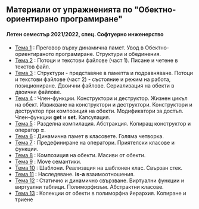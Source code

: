 ## Материали от упражненията по "Обектно-ориентирано програмиране"
#### Летен семестър 2021/2022, спец. Софтуерно инженерство

- [Тема 1](https://github.com/s1dvicious/OOP-Software-Engineering-21-22/tree/main/Sem%2001%2C02) : Преговор върху динамична памет. Увод в Обектно-ориентираното програмиране. Структури и обединения.
- [Тема 2](https://github.com/s1dvicious/OOP-Software-Engineering-21-22/tree/main/Sem%2003) : Потоци и текстови файлове (част 1). Писане и четене в текстов файл.
- [Тема 3](https://github.com/s1dvicious/OOP-Software-Engineering-21-22/tree/main/Sem%2004) : Структури - представяне в паметта и подравняване. Потоци и текстови файлове (част 2) - състояние и режим на работа, позициониране. Двоични файлове. Сериализация на обекти в двоични файлове.
- [Тема 4](https://github.com/s1dvicious/OOP-Software-Engineering-21-22/tree/main/Sem%2005) : Член-функции. Конструктори и деструктор. Жизнен цикъл на обект. Извикване на конструктори и деструктори. Конструктори и деструктор при композиция на обекти. Модификатори за достъп. Член-функции **get** и **set**. Капсулация.
- [Тема 5](https://github.com/s1dvicious/OOP-Software-Engineering-21-22/tree/main/Sem%2006) : Разделна компилация. Абстракция. Копиращ конструктор и оператор **=**. 
- [Тема 6](https://github.com/s1dvicious/OOP-Software-Engineering-21-22/tree/main/Sem%2007) : Динамична памет в класовете. Голяма четворка.
- [Тема 7](https://github.com/s1dvicious/OOP-Software-Engineering-21-22/tree/main/Sem%2008) : Предефиниране на оператори. Приятелски класове и функции.
- [Тема 8](https://github.com/s1dvicious/OOP-Software-Engineering-21-22/tree/main/Sem%2009) : Композиция на обекти. Масиви от обекти.
- [Тема 9](https://github.com/s1dvicious/OOP-Software-Engineering-21-22/tree/main/Sem%2010) : Move семантики.
- [Тема 10](https://github.com/s1dvicious/OOP-Software-Engineering-21-22/tree/main/Sem%2010) : Шаблони. Реализация на шаблонен клас. Свързан стек.
- [Тема 11](https://github.com/s1dvicious/OOP-Software-Engineering-21-22/tree/main/Sem%2011) : Наследяване. **is-a** взаимоотношения.
- [Тема 12](https://github.com/s1dvicious/OOP-Software-Engineering-21-22/tree/main/Sem%2012) : Статично и динамично свързване. Виртуални функции и виртуални таблици. Полиморфизъм. Абстрактни класове.
- [Тема 13](https://github.com/s1dvicious/OOP-Software-Engineering-21-22/tree/main/Sem%2013) : Колекции от обекти в полиморфна йерархия. Копиране и триене
